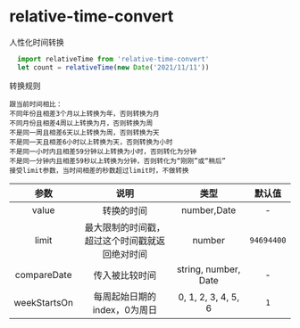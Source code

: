 # relative-time-convert
人性化时间转换

```javascript
  import relativeTime from 'relative-time-convert'
  let count = relativeTime(new Date('2021/11/11'))
```

转换规则
```text
跟当前时间相比：
不同年份且相差3个月以上转换为年，否则转换为月
不同月份且相差4周以上转换为月，否则转换为周
不是同一周且相差6天以上转换为周，否则转换为天
不是同一天且相差6小时以上转换为天，否则转换为小时
不是同一小时内且相差59分钟以上转换为小时，否则转化为分钟
不是同一分钟内且相差59秒以上转换为分钟，否则转化为“刚刚”或“稍后”
接受limit参数，当时间相差的秒数超过limit时，不做转换
```

|       参数       |                  说明                   |              类型             |   默认值   |
| :-------------: | :------------------------------------: | :--------------------------: | :--------: |
|       value     |                转换的时间                |          number,Date         |      -     |
|       limit     | 最大限制的时间戳，超过这个时间戳就返回绝对时间  |             number           | `94694400` |
|   compareDate   |               传入被比较时间              |    string, number, Date     |      -     |
|   weekStartsOn  |        每周起始日期的index，0为周日        |     0, 1, 2, 3, 4, 5, 6     |     `1`    |
